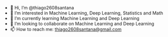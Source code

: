 - 👋 Hi, I’m @thiago2608santana
- 👀 I’m interested in Machine Learning, Deep Learning, Statistics and Math
- 🌱 I’m currently learning Machine Learning and Deep Learning
- 💞️ I’m looking to collaborate on Machine Learning and Deep Learning
- 📫 How to reach me: thiago2608santana@gmail.com
